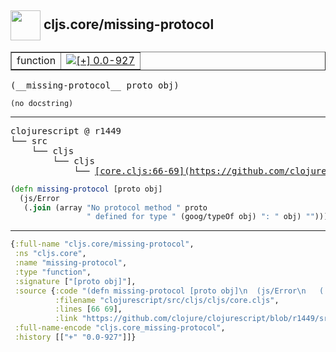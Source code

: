 ## <img width="48px" valign="middle" src="http://i.imgur.com/Hi20huC.png"> cljs.core/missing-protocol

 <table border="1">
<tr>
<td>function</td>
<td><a href="https://github.com/cljsinfo/api-refs/tree/0.0-927"><img valign="middle" alt="[+] 0.0-927" src="https://img.shields.io/badge/+-0.0--927-lightgrey.svg"></a> </td>
</tr>
</table>

 <samp>
(__missing-protocol__ proto obj)<br>
</samp>

```
(no docstring)
```

---

 <pre>
clojurescript @ r1449
└── src
    └── cljs
        └── cljs
            └── <ins>[core.cljs:66-69](https://github.com/clojure/clojurescript/blob/r1449/src/cljs/cljs/core.cljs#L66-L69)</ins>
</pre>

```clj
(defn missing-protocol [proto obj]
  (js/Error
   (.join (array "No protocol method " proto
                 " defined for type " (goog/typeOf obj) ": " obj) "")))
```


---

```clj
{:full-name "cljs.core/missing-protocol",
 :ns "cljs.core",
 :name "missing-protocol",
 :type "function",
 :signature ["[proto obj]"],
 :source {:code "(defn missing-protocol [proto obj]\n  (js/Error\n   (.join (array \"No protocol method \" proto\n                 \" defined for type \" (goog/typeOf obj) \": \" obj) \"\")))",
          :filename "clojurescript/src/cljs/cljs/core.cljs",
          :lines [66 69],
          :link "https://github.com/clojure/clojurescript/blob/r1449/src/cljs/cljs/core.cljs#L66-L69"},
 :full-name-encode "cljs.core_missing-protocol",
 :history [["+" "0.0-927"]]}

```
